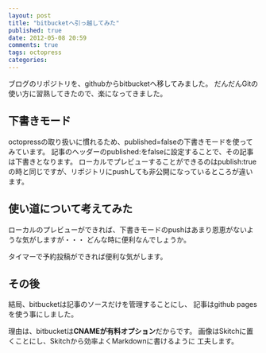 ```yaml
---
layout: post
title: "bitbucketへ引っ越してみた"
published: true
date: 2012-05-08 20:59
comments: true
tags: octopress 
categories: 
---
```


ブログのリポジトリを、githubからbitbucketへ移してみました。
だんだんGitの使い方に習熟してきたので、楽になってきました。

## 下書きモード

octopressの取り扱いに慣れるため、published=falseの下書きモードを使ってみています。
記事のヘッダーのpublished:をfalseに設定することで、その記事は下書きとなります。
ローカルでプレビューすることができるのはpublish:trueの時と同じですが、リポジトリにpushしても非公開になっているところが違います。

## 使い道について考えてみた

ローカルのプレビューができれば、下書きモードのpushはあまり恩恵がないような気がしますが・・・
どんな時に便利なんでしょうか。

タイマーで予約投稿ができれば便利な気がします。

## その後

結局、bitbucketは記事のソースだけを管理することにし、
記事はgithub pagesを使う事にしました。

理由は、bitbucketは**CNAMEが有料オプション**だからです。
画像はSkitchに置くことにし、Skitchから効率よくMarkdownに書けるように
工夫します。

